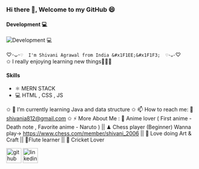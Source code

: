 ###  Hi there 👋, Welcome to my GitHub 😄
#### Development 💻
![Development 💻](https://media.licdn.com/dms/image/D4D16AQFL9S2zG_zmzg/profile-displaybackgroundimage-shrink_350_1400/0/1681217514515?e=1718236800&v=beta&t=AFqK0DVHsjxLYPp_F-NDTHGjyi-e2qZ2eDXHfiWmX2w)

♡･ᴗ･`♡  I'm Shivani Agrawal from India &#x1F1EE;&#x1F1F3;  ♡･ᴗ･`♡  
✩ I really enjoying learning new things💫🦋🧿

#### Skills
* ⚛ MERN STACK
* 💻 HTML , CSS , JS


✩ 🌱 I’m currently learning Java and data structure 
✩ 📫 How to reach me: 📧 shivania812@gmail.com 
✩ ⚡ More About Me : 🎦 Anime lover ( First anime - Death note , Favorite anime - Naruto ) || ♟ Chess player (Beginner) Wanna play-> https://www.chess.com/member/shivani_2006 || 🎨 Love doing Art & Craft || 🪈Flute learner || 🏏 Cricket Lover 


[<img src='https://cdn.jsdelivr.net/npm/simple-icons@3.0.1/icons/github.svg' alt='github' height='40'>](https://github.com/shivani-data)  [<img src='https://cdn.jsdelivr.net/npm/simple-icons@3.0.1/icons/linkedin.svg' alt='linkedin' height='40'>](https://www.linkedin.com/in/shivani-agrawal-74228a1a7//) 


